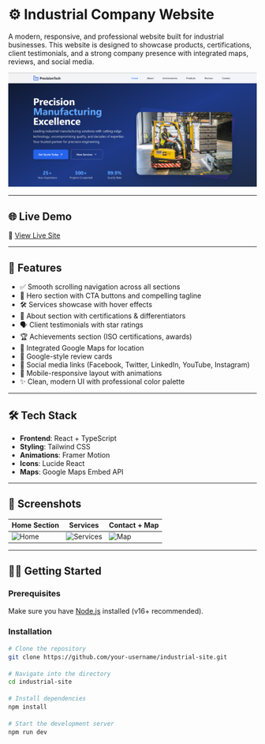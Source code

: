 # ⚙️ Industrial Company Website

A modern, responsive, and professional website built for industrial businesses. This website is designed to showcase products, certifications, client testimonials, and a strong company presence with integrated maps, reviews, and social media.

![Website Screenshot](src/SS/Home.png)

---

## 🌐 Live Demo

🔗 [View Live Site](https://your-demo-link.com)

---

## 🚀 Features

- ✅ Smooth scrolling navigation across all sections  
- 🧲 Hero section with CTA buttons and compelling tagline  
- 🛠️ Services showcase with hover effects  
- 📜 About section with certifications & differentiators  
- 🗣️ Client testimonials with star ratings  
- 🏆 Achievements section (ISO certifications, awards)  
- 📍 Integrated Google Maps for location  
- 💬 Google-style review cards  
- 🔗 Social media links (Facebook, Twitter, LinkedIn, YouTube, Instagram)  
- 📱 Mobile-responsive layout with animations  
- ✨ Clean, modern UI with professional color palette  

---

## 🛠️ Tech Stack

- **Frontend**: React + TypeScript  
- **Styling**: Tailwind CSS  
- **Animations**: Framer Motion  
- **Icons**: Lucide React  
- **Maps**: Google Maps Embed API  

---

## 📸 Screenshots

| Home Section | Services | Contact + Map |
|--------------|----------|---------------|
| ![Home](./public/screens/home.png) | ![Services](./public/screens/services.png) | ![Map](./public/screens/map.png) |

---

## 🧑‍💻 Getting Started

### Prerequisites
Make sure you have [Node.js](https://nodejs.org/) installed (v16+ recommended).

### Installation

```bash
# Clone the repository
git clone https://github.com/your-username/industrial-site.git

# Navigate into the directory
cd industrial-site

# Install dependencies
npm install

# Start the development server
npm run dev
